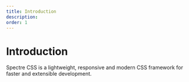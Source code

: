 ```yaml
---
title: Introduction
description: 
order: 1
---
```


# Introduction

Spectre CSS is a lightweight, responsive and modern CSS framework for faster and extensible development.

<div class="vp-raw docs-demo columns">
  <Card title="Installation"
        desc="How to install and use Spectre CSS"
        path="installation.html" />
  <Card title="Build"
        desc="Including Spectre CSS in a bundled project"
        path="build.html" />
  <Card title="Variables"
        desc="Customise the look and feel Spectre CSS"
        path="variables.html" />
  <Card title="Appendix"
        desc="Browser compatibility and changes"
        path="variables.html" />
</div>
